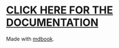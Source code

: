 # [CLICK HERE FOR THE DOCUMENTATION](https://gwdg.github.io/iofs/book/)

Made with [mdbook](https://github.com/rust-lang/mdBook).
